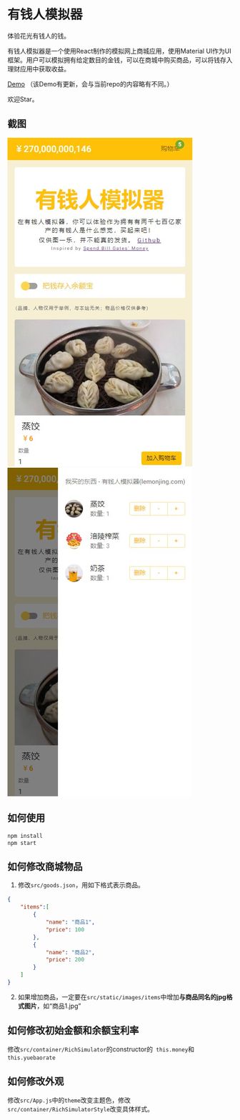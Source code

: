 # 有钱人模拟器

体验花光有钱人的钱。

有钱人模拟器是一个使用React制作的模拟网上商城应用，使用Material UI作为UI框架。用户可以模拟拥有给定数目的金钱，可以在商城中购买商品，可以将钱存入理财应用中获取收益。

[Demo](lemonjing.com/rich) （该Demo有更新，会与当前repo的内容略有不同。）

欢迎Star。

## 截图

![主页](screenshots/main.jpg)![主页](screenshots/cart.jpg)

## 如何使用

```
npm install
npm start
```

## 如何修改商城物品

1. 修改`src/goods.json`，用如下格式表示商品。

```json
{
    "items":[
        {
            "name": "商品1",
            "price": 100
        },
        {
            "name": "商品2",
            "price": 200
        }
    ]
}
```

2. 如果增加商品，一定要在`src/static/images/items`中增加**与商品同名的jpg格式图片**，如“商品1.jpg”

## 如何修改初始金额和余额宝利率

修改`src/container/RichSimulator`的constructor的` this.money`和` this.yuebaorate`

## 如何修改外观

修改`src/App.js`中的`theme`改变主题色，修改`src/container/RichSimulatorStyle`改变具体样式。